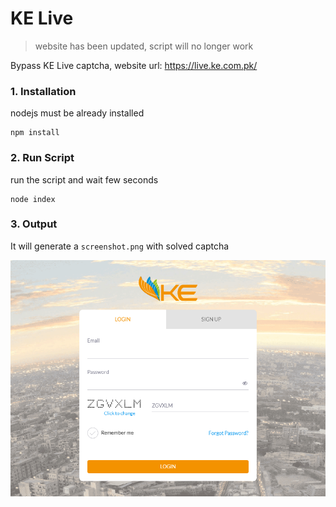 # KE Live

> website has been updated, script will no longer work

Bypass KE Live captcha, website url: https://live.ke.com.pk/

### 1. Installation
nodejs must be already installed

    npm install

### 2. Run Script
run the script and wait few seconds

    node index

### 3. Output

It will generate a `screenshot.png` with solved captcha 

![Image](screenshot.png)
